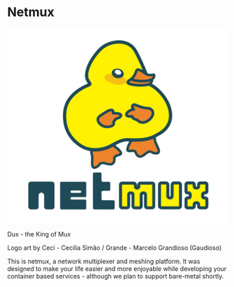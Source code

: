 # Netmux


![Dux the King of Mux](zarf/docs/dux-netmux.png "Dux - The King of Mux")

Dux - the King of Mux

Logo art by Ceci -  Cecilia Simão / Grande - Marcelo Grandioso (Gaudioso)

This is netmux, a network multiplexer and meshing platform. 
It was designed to make your life easier and more enjoyable while
developing your container based services - although we plan to support bare-metal shortly.
